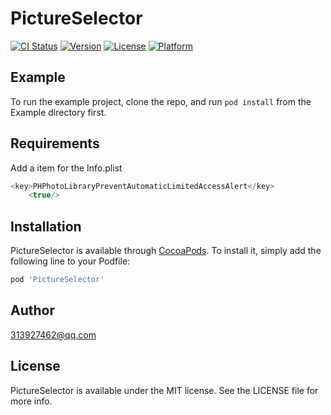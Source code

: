 # PictureSelector

[![CI Status](https://img.shields.io/travis/313927462@qq.com/PictureSelector.svg?style=flat)](https://travis-ci.org/313927462@qq.com/PictureSelector)
[![Version](https://img.shields.io/cocoapods/v/PictureSelector.svg?style=flat)](https://cocoapods.org/pods/PictureSelector)
[![License](https://img.shields.io/cocoapods/l/PictureSelector.svg?style=flat)](https://cocoapods.org/pods/PictureSelector)
[![Platform](https://img.shields.io/cocoapods/p/PictureSelector.svg?style=flat)](https://cocoapods.org/pods/PictureSelector)

## Example

To run the example project, clone the repo, and run `pod install` from the Example directory first.

## Requirements
Add a item for the Info.plist
```swift
<key>PHPhotoLibraryPreventAutomaticLimitedAccessAlert</key>
	<true/>
```

## Installation

PictureSelector is available through [CocoaPods](https://cocoapods.org). To install
it, simply add the following line to your Podfile:

```ruby
pod 'PictureSelector'
```

## Author

313927462@qq.com

## License

PictureSelector is available under the MIT license. See the LICENSE file for more info.
